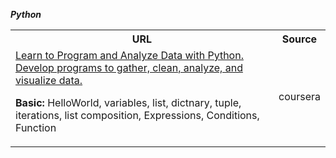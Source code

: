 ***Python***
<table>  
<th>URL</th>
<th>Source</th>
  <tr>
    <td> <a href="https://www.coursera.org/programs/dlsei-phase-2b-iigii/specializations/python">Learn to Program and Analyze Data with Python. Develop programs to gather, clean, analyze, and visualize data.</a>
    <p><b>Basic:</b> HelloWorld, variables, list, dictnary, tuple, iterations, list composition, Expressions, Conditions, Function</p>
    </td>
    <td>coursera</td>
  </tr>
</table>
    
    
   
